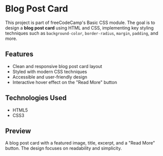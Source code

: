 # Blog Post Card  

This project is part of freeCodeCamp's Basic CSS module. 
The goal is to design a **blog post card** using HTML and CSS, implementing key styling techniques such as 
`background-color`, `border-radius`, `margin`, `padding`, and more.  

## Features  
- Clean and responsive blog post card layout  
- Styled with modern CSS techniques  
- Accessible and user-friendly design  
- Interactive hover effect on the "Read More" button  

## Technologies Used  
- HTML5  
- CSS3  

## Preview  
A blog post card with a featured image, title, excerpt, and a "Read More" button. 
The design focuses on readability and simplicity.  